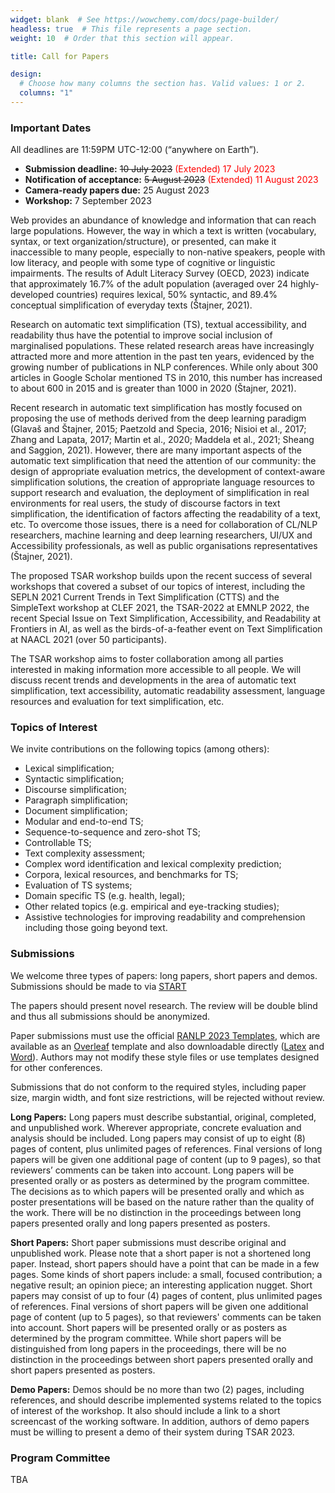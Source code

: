 ```yaml
---
widget: blank  # See https://wowchemy.com/docs/page-builder/
headless: true  # This file represents a page section.
weight: 10  # Order that this section will appear.

title: Call for Papers

design:
  # Choose how many columns the section has. Valid values: 1 or 2.
  columns: "1"
---
```


### Important Dates

All deadlines are 11:59PM UTC-12:00 (“anywhere on Earth”).

- **Submission deadline:** <del>10 July 2023</del> <span style="color:red">(Extended) 17 July 2023</span> 
- **Notification of acceptance:** <del>5 August 2023</del> <span style="color:red">(Extended) 11 August 2023</span> 
- **Camera-ready papers due:** 25 August 2023
- **Workshop:** 7 September 2023


Web provides an abundance of knowledge and information that can reach large populations. However, the way in which a text is written (vocabulary, syntax, or text organization/structure), or presented, can make it inaccessible to many people, especially to non-native speakers, people with low literacy, and people with some type of cognitive or linguistic impairments. The results of Adult Literacy Survey (OECD, 2023) indicate that approximately 16.7% of the adult population (averaged over 24 highly-developed countries) requires lexical, 50% syntactic, and 89.4% conceptual simplification of everyday texts (Štajner, 2021).

Research on automatic text simplification (TS), textual accessibility, and readability thus have the potential to improve social inclusion of marginalised populations. These related research areas have increasingly attracted more and more attention in the past ten years, evidenced by the growing number of publications in NLP conferences. While only about 300 articles in Google Scholar mentioned TS in 2010, this number has increased to about 600 in 2015 and is greater than 1000 in 2020 (Štajner, 2021).

Recent research in automatic text simplification has mostly focused on proposing the use of methods derived from the deep learning paradigm (Glavaš and Štajner, 2015; Paetzold and Specia, 2016; Nisioi et al., 2017; Zhang and Lapata, 2017; Martin et al., 2020; Maddela et al., 2021; Sheang and Saggion, 2021). However, there are many important aspects of the automatic text simplification that need the attention of our community: the design of appropriate evaluation metrics, the development of context-aware simplification solutions, the creation of appropriate language resources to support research and evaluation, the deployment of simplification in real environments for real users, the study of discourse factors in text simplification, the identification of factors affecting the readability of a text, etc. To overcome those issues, there is a need for collaboration of CL/NLP researchers, machine learning and deep learning researchers, UI/UX and Accessibility professionals, as well as public organisations representatives (Štajner, 2021).

The proposed TSAR workshop builds upon the recent success of several workshops that covered a subset of our topics of interest, including the SEPLN 2021 Current Trends in Text Simplification (CTTS) and the SimpleText workshop at CLEF 2021, the TSAR-2022 at EMNLP 2022, the recent Special Issue on Text Simplification, Accessibility, and Readability at Frontiers in AI, as well as the birds-of-a-feather event on Text Simplification at NAACL 2021 (over 50 participants).

The TSAR workshop aims to foster collaboration among all parties interested in making information more accessible to all people.  We will discuss recent trends and developments in the area of automatic text simplification, text accessibility, automatic readability assessment, language resources and evaluation for text simplification, etc.

### Topics of Interest

We invite contributions on the following topics (among others):

- Lexical simplification;
- Syntactic simplification;
- Discourse simplification;
- Paragraph simplification;
- Document simplification;
- Modular and end-to-end TS;
- Sequence-to-sequence and zero-shot TS;
- Controllable TS;
- Text complexity assessment;
- Complex word identification and lexical complexity prediction;
- Corpora, lexical resources, and benchmarks for TS;
- Evaluation of TS systems;
- Domain specific TS (e.g. health, legal);
- Other related topics (e.g. empirical and eye-tracking studies);
- Assistive technologies for improving readability and comprehension including those going beyond text.

### Submissions

We welcome three types of papers: long papers, short papers and demos. Submissions should be made to via [START](https://softconf.com/ranlp23/TSAR/)

The papers should present novel research. The review will be double blind and thus all submissions should be anonymized. 

Paper submissions must use the official [RANLP 2023 Templates](http://ranlp.org/ranlp2023/index.php/submissions/), which are available as an [Overleaf](https://www.overleaf.com/latex/templates/instructions-for-ranlp-2023-proceedings/dwjrqsgfrrgm) template and also downloadable directly ([Latex](http://ranlp.org/ranlp2023/Templates/ranlp2023-LaTeX.zip) and [Word](http://ranlp.org/ranlp2023/Templates/ranlp2023-word.docx)). Authors may not modify these style files or use templates designed for other conferences. 
 
Submissions that do not conform to the required styles, including paper size, margin width, and font size restrictions, will be rejected without review.

**Long Papers:**  Long papers must describe substantial, original, completed, and unpublished work. Wherever appropriate, concrete evaluation and analysis should be included.  Long papers may consist of up to eight (8) pages of content, plus unlimited pages of references. Final versions of long papers will be given one additional page of content (up to 9 pages), so that reviewers’ comments can be taken into account. Long papers will be presented orally or as posters as determined by the program committee. The decisions as to which papers will be presented orally and which as poster presentations will be based on the nature rather than the quality of the work. There will be no distinction in the proceedings between long papers presented orally and long papers presented as posters.

**Short Papers:**  Short paper submissions must describe original and unpublished work. Please note that a short paper is not a shortened long paper. Instead, short papers should have a point that can be made in a few pages. Some kinds of short papers include: a small, focused contribution; a negative result; an opinion piece; an interesting application nugget. Short papers may consist of up to four (4) pages of content, plus unlimited pages of references. Final versions of short papers will be given one additional page of content (up to 5 pages), so that reviewers' comments can be taken into account. Short papers will be presented orally or as posters as determined by the program committee. While short papers will be distinguished from long papers in the proceedings, there will be no distinction in the proceedings between short papers presented orally and short papers presented as posters. 

**Demo Papers:**  Demos should be no more than two (2) pages, including references, and should describe implemented systems related to the topics of interest of the workshop. It also should include a link to a short screencast of the working software. In addition, authors of demo papers must be willing to present a demo of their system during TSAR 2023.

### Program Committee

TBA
